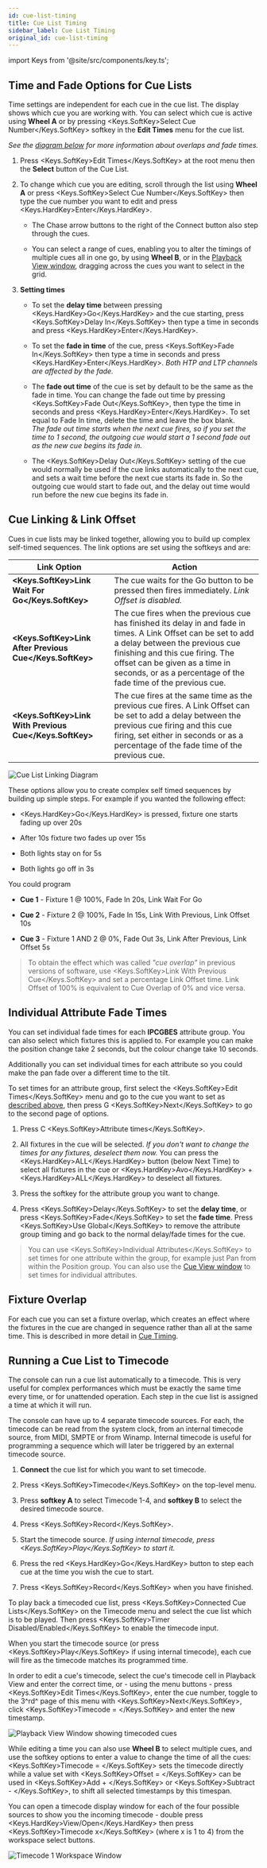 ```yaml
---
id: cue-list-timing
title: Cue List Timing
sidebar_label: Cue List Timing
original_id: cue-list-timing
---
```


import Keys from '@site/src/components/key.ts';

Time and Fade Options for Cue Lists
-----------------------------------

Time settings are independent for each cue in the cue list. The display
shows which cue you are working with. You can select which cue is active
using **Wheel A** or by pressing <Keys.SoftKey>Select Cue Number</Keys.SoftKey> softkey in the **Edit Times** menu for the cue list.

*See the [diagram below](#cue-linking--link-offset) for more information about overlaps and fade times.*

1. Press <Keys.SoftKey>Edit Times</Keys.SoftKey> at the root menu then the **Select** button
of the Cue List.

2. To change which cue you are editing, scroll through the list using
**Wheel A** or press <Keys.SoftKey>Select Cue Number</Keys.SoftKey> then type the cue number you want to
edit and press <Keys.HardKey>Enter</Keys.HardKey>.

	- The Chase arrow buttons to the right of the
Connect button also step through the cues.

	- You can select a range of cues, enabling you to alter the timings of
    multiple cues all in one go, by using **Wheel B**, or in the
    [Playback View window](editing-cue-lists.md#playback-view-window),
    dragging across the cues you want to select in the
    grid.

3. **Setting times**

    -   To set the **delay time** between pressing <Keys.HardKey>Go</Keys.HardKey> and the cue starting,
    press <Keys.SoftKey>Delay In</Keys.SoftKey> then type a time in seconds and press <Keys.HardKey>Enter</Keys.HardKey>.

    -   To set the **fade in time** of the cue, press <Keys.SoftKey>Fade In</Keys.SoftKey> then type a
    time in seconds and press <Keys.HardKey>Enter</Keys.HardKey>. *Both HTP and LTP channels are
    affected by the fade.*

    -   The **fade out time** of the cue is set by default to be the same as the
    fade in time. You can change the fade out time by pressing <Keys.SoftKey>Fade
    Out</Keys.SoftKey>, then type the time in seconds and press <Keys.HardKey>Enter</Keys.HardKey>. To set
    equal to Fade In time, delete the time and leave the box blank.\
    *The fade out time starts when the next cue fires, so if you set the
    time to 1 second, the outgoing cue would start a 1 second fade out
    as the new cue begins its fade in.*

    -   The <Keys.SoftKey>Delay Out</Keys.SoftKey> setting of the cue would normally be used if the
    cue links automatically to the next cue, and sets a wait time
    before the next cue starts its fade in. So the outgoing cue would
    start to fade out, and the delay out time would run before the new
    cue begins its fade in.

Cue Linking & Link Offset
-------------------------

Cues in cue lists may be linked together, allowing you to build up
complex self-timed sequences. The link options are set using the
softkeys and are:

Link Option | Action
---|---
**<Keys.SoftKey>Link Wait For Go</Keys.SoftKey>** | The cue waits for the Go button to be pressed then fires immediately. *Link Offset is disabled.*
**<Keys.SoftKey>Link After Previous Cue</Keys.SoftKey>** | The cue fires when the previous cue has finished its delay in and fade in times. A Link Offset can be set to add a delay between the previous cue finishing and this cue firing. The offset can be given as a time in seconds, or as a percentage of the fade time of the previous cue.
**<Keys.SoftKey>Link With Previous Cue</Keys.SoftKey>** | The cue fires at the same time as the previous cue fires. A Link Offset can be set to add a delay between the previous cue firing and this cue firing, set either in seconds or as a percentage of the fade time of the previous cue.

![Cue List Linking Diagram](/docs/images/Cue-List-Linking-Diagram.png)

These options allow you to create complex
self timed sequences by building up simple steps. For example if you
wanted the following effect:

-   <Keys.HardKey>Go</Keys.HardKey> is pressed, fixture one starts fading up over 20s

-   After 10s fixture two fades up over 15s

-   Both lights stay on for 5s

-   Both lights go off in 3s

You could program

-   **Cue 1** - Fixture 1 @ 100%, Fade In 20s, Link Wait For Go

-   **Cue 2** - Fixture 2 @ 100%, Fade In 15s, Link With Previous, Link
    Offset 10s

-   **Cue 3** - Fixture 1 AND 2 @ 0%, Fade Out 3s, Link After Previous, Link
    Offset 5s

> To obtain the effect which was called *"cue overlap"* in previous versions of software, use <Keys.SoftKey>Link With Previous Cue</Keys.SoftKey> and set a percentage Link Offset time. Link Offset of 100% is equivalent to Cue Overlap of 0% and vice versa.

Individual Attribute Fade Times
-------------------------------

You can set individual fade times for each **IPCGBES** attribute group. You
can also select which fixtures this is applied to. For example you can
make the position change take 2 seconds, but the colour change take 10
seconds.

Additionally you can set individual times for each attribute so you
could make the pan fade over a different time to the tilt.

To set times for an attribute group, first select the <Keys.SoftKey>Edit Times</Keys.SoftKey> menu and
go to the cue you want to set as [described above](#time-and-fade-options-for-cue-lists), then press G <Keys.SoftKey>Next</Keys.SoftKey>
to go to the second page of options.

1. Press C <Keys.SoftKey>Attribute times</Keys.SoftKey>.

2. All fixtures in the cue will be selected. *If you don't want to
change the times for any fixtures, deselect them now.* You can press the
<Keys.HardKey>ALL</Keys.HardKey> button (below Next Time) to select all fixtures in the cue or
<Keys.HardKey>Avo</Keys.HardKey> + <Keys.HardKey>ALL</Keys.HardKey> to deselect all fixtures.

3. Press the softkey for the attribute group you want to change.

4. Press <Keys.SoftKey>Delay</Keys.SoftKey> to set the **delay time**, or press <Keys.SoftKey>Fade</Keys.SoftKey> to set
the **fade time**. Press <Keys.SoftKey>Use Global</Keys.SoftKey> to remove the attribute group
timing and go back to the normal delay/fade times for the cue.

>  You can use <Keys.SoftKey>Individual Attributes</Keys.SoftKey> to set times for one attribute
    within the group, for example just Pan from within the Position
    group. You can also use the [Cue View window](editing-cue-lists.md#editing-values-in-cue-view-window) to set times for
    individual attributes.

Fixture Overlap
---------------

For each cue you can set a fixture overlap, which creates an effect where 
the fixtures in the cue are changed in sequence rather than all at the 
same time. This is described in more detail in
[Cue Timing](../cues/cue-timing.md#fade-times-and-fixture-overlap).

Running a Cue List to Timecode
------------------------------

[](https://youtu.be/1abZT_ffIvs?t=20 "Recording Timecode")

The console can run a cue list automatically to a timecode. This is very
useful for complex performances which must be exactly the same time
every time, or for unattended operation. Each step in the cue list is
assigned a time at which it will run.

The console can have up to 4 separate timecode sources. For each, the
timecode can be read from the system clock, from an internal timecode
source, from MIDI, SMPTE or from Winamp. Internal timecode is useful for
programming a sequence which will later be triggered by an external
timecode source.

1. **Connect** the cue list for which you want to set timecode.

2. Press <Keys.SoftKey>Timecode</Keys.SoftKey> on the top-level menu.

3. Press **softkey A** to select Timecode 1-4, and **softkey B** to select the desired
timecode source.

4. Press <Keys.SoftKey>Record</Keys.SoftKey>.

5. Start the timecode source. *If using internal timecode, press
<Keys.SoftKey>Play</Keys.SoftKey> to start it.*

6. Press the red <Keys.HardKey>Go</Keys.HardKey> button to step each cue at the time you wish the
cue to start.

7. Press <Keys.SoftKey>Record</Keys.SoftKey> when you have finished.

To play back a timecoded cue list, press <Keys.SoftKey>Connected Cue Lists</Keys.SoftKey> on the
Timecode menu and select the cue list which is to be played. Then press
<Keys.SoftKey>Timer Disabled/Enabled</Keys.SoftKey> to enable the timecode input.

When you start the timecode source (or press <Keys.SoftKey>Play</Keys.SoftKey> if using internal
timecode), each cue will fire as the timecode matches its programmed
time.

In order to edit a cue's timecode, select the cue's timecode cell in Playback View
and enter the correct time, or - using the menu buttons - press <Keys.SoftKey>Edit Times</Keys.SoftKey>,
enter the cue number, toggle to the 3^rd^ page of this menu with <Keys.SoftKey>Next</Keys.SoftKey>, click
<Keys.SoftKey>Timecode = </Keys.SoftKey> and enter the new timestamp.


![Playback View Window showing timecoded cues](/docs/images/Playback-View-Window-showing-timecoded-cues.png)

While editing a time you can also use **Wheel B** to select multiple cues,
and use the softkey options to enter a value to change the time of all
the cues: <Keys.SoftKey>Timecode = </Keys.SoftKey> sets the timecode directly while a value set with <Keys.SoftKey>Offset = </Keys.SoftKey> 
can be used in <Keys.SoftKey>Add + </Keys.SoftKey> or <Keys.SoftKey>Subtract - </Keys.SoftKey>, to shift all selected timestamps by this timespan.

You can open a timecode display window for each of the four possible
sources to show you the incoming timecode - double press <Keys.HardKey>View/Open</Keys.HardKey> 
then press <Keys.SoftKey>Timecode x</Keys.SoftKey> (where x is 1 to 4) from the workspace select buttons.

![Timecode 1 Workspace Window](/docs/images/Timecode-1-Workspace-Window.png)
